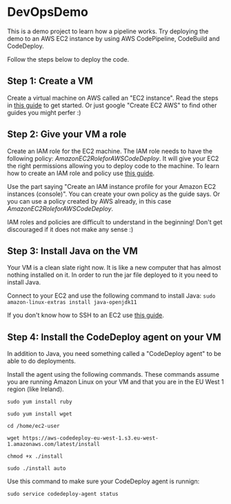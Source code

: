 # DevOpsDemo

This is a demo project to learn how a pipeline works. 
Try deploying the demo to an AWS EC2 instance by using AWS CodePipeline, 
CodeBuild and CodeDeploy. 

Follow the steps below to deploy the code. 

## Step 1: Create a VM
Create a virtual machine on AWS called an "EC2 instance". 
Read the steps in [this guide](https://docs.aws.amazon.com/AWSEC2/latest/UserGuide/EC2_GetStarted.html) to get started.
Or just google "Create EC2 AWS" to find other guides you might perfer :) 

## Step 2: Give your VM a role
Create an IAM role for the EC2 machine. The IAM role needs to have the 
following policy:
*AmazonEC2RoleforAWSCodeDeploy*. It will give your EC2 the right permissions
allowing you to deploy code to the machine. To learn how to create an IAM
role and policy use [this guide](https://docs.aws.amazon.com/codedeploy/latest/userguide/getting-started-create-iam-instance-profile.html).

Use the part saying "Create an IAM instance profile for your 
Amazon EC2 instances (console)". You can create your own policy
as the guide says. Or you can use a policy created by AWS already,
in this case *AmazonEC2RoleforAWSCodeDeploy*.  

IAM roles and policies are difficult to understand in the beginning! 
Don't get discouraged if it does not make any sense :) 

## Step 3: Install Java on the VM
Your VM is a clean slate right now. It is like a new computer that has
almost nothing installed on it. In order to run the jar file deployed to
it you need to install Java. 

Connect to your EC2 and use the following command to install Java:
`sudo amazon-linux-extras install java-openjdk11`

If you don't know how to SSH to an EC2 use
[this guide](https://docs.aws.amazon.com/AWSEC2/latest/UserGuide/ec2-instance-connect-methods.html).

## Step 4: Install the CodeDeploy agent on your VM
In addition to Java, you need something called a "CodeDeploy agent"
to be able to do deployments. 

Install the agent using the following commands.
These commands assume you are running Amazon Linux on your VM and
that you are in the EU West 1 region (like Ireland). 

```
sudo yum install ruby

sudo yum install wget

cd /home/ec2-user

wget https://aws-codedeploy-eu-west-1.s3.eu-west-1.amazonaws.com/latest/install

chmod +x ./install

sudo ./install auto

```

Use this command to make sure your CodeDeploy agent is runnign:

```
sudo service codedeploy-agent status
```








